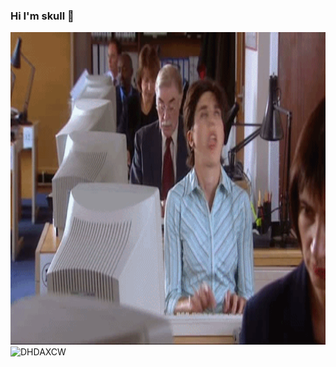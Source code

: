 ### Hi I'm skull 👋
<img src="https://github.com/DHDAXCW/DHDAXCW/blob/master/home1.gif" width=100% height="500"></img>
![DHDAXCW](https://github-readme-stats.vercel.app/api?username=DHDAXCW&hide=issues&hide_title=true&include_all_commits=true&bg_color=30,e96443,904e95&title_color=fff&text_color=fff)
